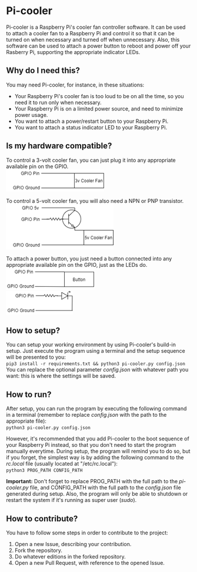 # Pi-cooler
Pi-cooler is a Raspberry Pi's cooler fan controller software. It can be used to attach a cooler fan to a Raspberry Pi and control it so that it can be turned on when necessary and turned off when unnecessary. Also, this software can be used to attach a power button to reboot and power off your Rasberry Pi, supporting the appropriate indicator LEDs.

## Why do I need this?

You may need Pi-cooler, for instance, in these situations:
- Your Raspberry Pi's cooler fan is too loud to be on all the time, so you need it to run only when necessary.
- Your Raspberry Pi is on a limited power source, and need to minimize power usage.
- You want to attach a power/restart button to your Raspberry Pi.
- You want to attach a status indicator LED to your Raspberry Pi.

## Is my hardware compatible?

To control a 3-volt cooler fan, you can just plug it into any appropriate available pin on the GPIO.  
![Representation of the 3-volt cooler fan circuit](circuit-examples/3v-CoolerFan.png)  
  
To control a 5-volt cooler fan, you will also need a NPN or PNP transistor.  
![Representation of the 5-volt cooler fan circuit](circuit-examples/5v-CoolerFan.png)  
  
To attach a power button, you just need a button connected into any appropriate available pin on the GPIO, just as the LEDs do.  
![Representation of the button circuit](circuit-examples/Button.png)  
![Representation of the LED circuit](circuit-examples/LED.png)

## How to setup?

You can setup your working environment by using Pi-cooler's build-in setup. Just execute the program using a terminal and the setup sequence will be presented to you:  
`pip3 install -r requirements.txt && python3 pi-cooler.py config.json`  
You can replace the optional parameter _config.json_ with whatever path you want: this is where the settings will be saved.

## How to run?

After setup, you can run the program by executing the following command in a terminal (remember to replace _config.json_ with the path to the appropriate file):  
`python3 pi-cooler.py config.json`  

However, it's recommended that you add Pi-cooler to the boot sequence of your Raspberry Pi instead, so that you don't need to start the program manually everytime. During setup, the program will remind you to do so, but if you forget, the simplest way is by adding the following command to the _rc.local_ file (usually located at "/etc/rc.local"):  
`python3 PROG_PATH CONFIG_PATH`  

**Important:** Don't forget to replace PROG_PATH with the full path to the _pi-cooler.py_ file, and CONFIG_PATH with the full path to the _config.json_ file generated during setup. Also, the program will only be able to shutdown or restart the system if it's running as super user (_sudo_).

## How to contribute?

You have to follow some steps in order to contribute to the project:
1. Open a new Issue, describing your contribution.
2. Fork the repository.
3. Do whatever editions in the forked repository.
4. Open a new Pull Request, with reference to the opened Issue.
